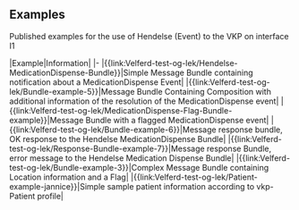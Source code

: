 ## Examples

Published examples for the use of Hendelse (Event) to the VKP on interface I1

|Example|Information|
|-
|{{link:Velferd-test-og-lek/Hendelse-MedicationDispense-Bundle}}|Simple Message Bundle containing notification about a MedicationDispense Event|
|{{link:Velferd-test-og-lek/Bundle-example-5}}|Message Bundle Containing Composition with additional information of the resolution of the MedicationDispense event|
|{{link:Velferd-test-og-lek/MedicationDispense-Flag-Bundle-example}}|Message Bundle with a flagged MedicationDispense event|
|{{link:Velferd-test-og-lek/Bundle-example-6}}|Message response bundle, OK response to the Hendelse MedicationDispense Bundle|
|{{link:Velferd-test-og-lek/Response-Bundle-example-7}}|Message response Bundle, error message to the Hendelse Medication Dispense Bundle|
|{{link:Velferd-test-og-lek/Bundle-example-3}}|Complex Message Bundle containing Location information and a Flag|
|{{link:Velferd-test-og-lek/Patient-example-jannice}}|Simple sample patient information according to vkp-Patient profile|